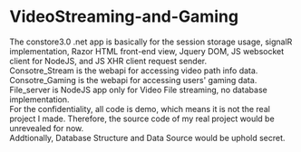 # VideoStreaming-and-Gaming <br />
The constore3.0 .net app is basically for the session storage usage, signalR implementation, Razor HTML front-end view, Jquery DOM, JS websocket client for NodeJS, and JS XHR client request sender. <br />
Consotre_Stream is the webapi for accessing video path info data. <br />
Consotre_Gaming is the webapi for accessing users' gaming data.<br />
File_server is NodeJS app only for Video File streaming, no database implementation.<br />
For the confidentiality, all code is demo, which means it is not the real project I made. Therefore, the source code of my real project would be unrevealed for now.<br />
Addtionally, Database Structure and Data Source would be uphold secret.
